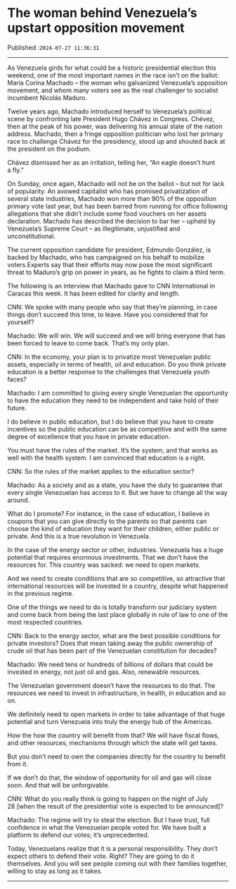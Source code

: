 # The woman behind Venezuela’s upstart opposition movement

Published :`2024-07-27 11:36:31`

---

As Venezuela girds for what could be a historic presidential election this weekend, one of the most important names in the race isn’t on the ballot: María Corina Machado – the woman who galvanized Venezuela’s opposition movement, and whom many voters see as the real challenger to socialist incumbent Nicolás Maduro.

Twelve years ago, Machado introduced herself to Venezuela’s political scene by confronting late President Hugo Chávez in Congress. Chévez, then at the peak of his power, was delivering his annual state of the nation address. Machado, then a fringe opposition politician who lost her primary race to challenge Chávez for the presidency, stood up and shouted back at the president on the podium.

Chávez dismissed her as an irritation, telling her, “An eagle doesn’t hunt a fly.”

On Sunday, once again, Machado will not be on the ballot – but not for lack of popularity. An avowed capitalist who has promised privatization of several state industries, Machado won more than 90% of the opposition primary vote last year, but has been barred from running for office following allegations that she didn’t include some food vouchers on her assets declaration. Machado has described the decision to bar her – upheld by Venezuela’s Supreme Court – as illegitimate, unjustified and unconstitutional.

The current opposition candidate for president, Edmundo González, is backed by Machado, who has campaigned on his behalf to mobilize voters.Experts say that their efforts may now pose the most significant threat to Maduro’s grip on power in years, as he fights to claim a third term.

The following is an interview that Machado gave to CNN International in Caracas this week. It has been edited for clarity and length.

CNN: We spoke with many people who say that they’re planning, in case things don’t succeed this time, to leave. Have you considered that for yourself?

Machado: We will win. We will succeed and we will bring everyone that has been forced to leave to come back. That’s my only plan.

CNN: In the economy, your plan is to privatize most Venezuelan public assets, especially in terms of health, oil and education. Do you think private education is a better response to the challenges that Venezuela youth faces?

Machado: I am committed to giving every single Venezuelan the opportunity to have the education they need to be independent and take hold of their future.

I do believe in public education, but I do believe that you have to create incentives so the public education can be as competitive and with the same degree of excellence that you have in private education.

You must have the rules of the market. It’s the system, and that works as well with the health system. I am convinced that education is a right.

CNN: So the rules of the market applies to the education sector?

Machado: As a society and as a state, you have the duty to guarantee that every single Venezuelan has access to it. But we have to change all the way around.

What do I promote? For instance, in the case of education, I believe in coupons that you can give directly to the parents so that parents can choose the kind of education they want for their children, either public or private. And this is a true revolution in Venezuela.

In the case of the energy sector or other, industries. Venezuela has a huge potential that requires enormous investments. That we don’t have the resources for. This country was sacked: we need to open markets.

And we need to create conditions that are so competitive, so attractive that international resources will be invested in a country, despite what happened in the previous regime.

One of the things we need to do is totally transform our judiciary system and come back from being the last place globally in rule of law to one of the most respected countries.

CNN: Back to the energy sector, what are the best possible conditions for private investors? Does that mean taking away the public ownership of crude oil that has been part of the Venezuelan constitution for decades?

Machado: We need tens or hundreds of billions of dollars that could be invested in energy, not just oil and gas. Also, renewable resources.

The Venezuelan government doesn’t have the resources to do that. The resources we need to invest in infrastructure, in health, in education and so on.

We definitely need to open markets in order to take advantage of that huge potential and turn Venezuela into truly the energy hub of the Americas.

How the how the country will benefit from that? We will have fiscal flows, and other resources, mechanisms through which the state will get taxes.

But you don’t need to own the companies directly for the country to benefit from it.

If we don’t do that, the window of opportunity for oil and gas will close soon. And that will be unforgivable.

CNN: What do you really think is going to happen on the night of July 28 [when the result of the presidential vote is expected to be announced]?

Machado: The regime will try to steal the election. But I have trust, full confidence in what the Venezuelan people voted for. We have built a platform to defend our votes; it’s unprecedented.

Today, Venezuelans realize that it is a personal responsibility. They don’t expect others to defend their vote. Right? They are going to do it themselves. And you will see people coming out with their families together, willing to stay as long as it takes.

---

